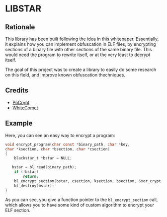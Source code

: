 # LIBSTAR

## Rationale

This library has been built following the idea in this [whitepaper](http://papermint-designs.com/dmo-blog/2016-01-pocrypt-a-proof-of-concept-for-dynamically-decrypt-linux-binaries).
Essentially, it explains how you can implement obfuscation in ELF files, by
encrypting sections of a binary file with other sections of the same binary file.
This would need the program to rewrite itself, or at the very least to decrypt
itself.

The goal of this project was to create a library to easily do some research on
this field, and improve known obfuscation thechniques.

## Credits

- [PoCrypt](http://papermint-designs.com/dmo-blog/2016-01-pocrypt-a-proof-of-concept-for-dynamically-decrypt-linux-binaries)
- [WhiteComet](https://github.com/PocInnovation/WhiteComet)

## Example

Here, you can see an easy way to encrypt a program:

```c
void encrypt_program(char const *binary_path, char *key,
char *ksection, char *bsection, char *csection)
{
    blackstar_t *bstar = NULL;

   bstar = bl_read(binary_path);
    if (!bstar)
        return;
    bl_encrypt_section(bstar, csection, ksection, bsection, &xor_crypt, key);
    bl_destroy(bstar);
}
```

As you can see, you give a function pointer to the `bl_encrypt_section` call,
which allows you to have some kind of custom algorithm to encrypt your ELF
section.
